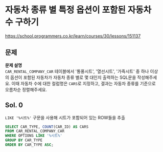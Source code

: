 # 자동차 종류 별 특정 옵션이 포함된 자동차 수 구하기
https://school.programmers.co.kr/learn/courses/30/lessons/151137

## 문제
**문제 설명**    
`CAR_RENTAL_COMPANY_CAR` 테이블에서 '통풍시트', '열선시트', '가죽시트' 중 하나 이상의 옵션이 포함된 자동차가 자동차 종류 별로 몇 대인지 출력하는 SQL문을 작성해주세요. 이때 자동차 수에 대한 컬럼명은 `CARS`로 지정하고, 결과는 자동차 종류를 기준으로 오름차순 정렬해주세요.



## Sol. 0
`LIKE '%시트%'` 구문을 사용해 시트가 포함되어 있는 ROW들을 추출
```sql
SELECT CAR_TYPE, COUNT(CAR_ID) AS CARS
FROM CAR_RENTAL_COMPANY_CAR
WHERE OPTIONS LIKE '%시트%' 
GROUP BY CAR_TYPE
ORDER BY CAR_TYPE ASC;
```